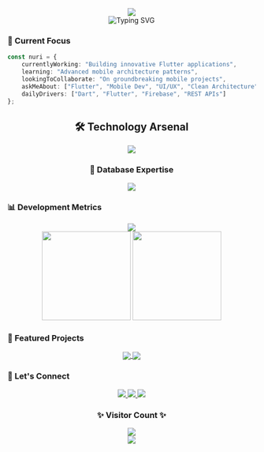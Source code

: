 <div align="center">
  <img src="https://capsule-render.vercel.app/api?type=waving&color=gradient&height=200&section=header&text=Nuri%20Ülgen&fontSize=70&animation=fadeIn&fontAlignY=38&desc=Mobile%20Development%20Architect%20|%20Flutter%20Expert&descAlignY=58&descAlign=50" />
</div>

<div align="center">
  <img src="https://readme-typing-svg.demolab.com?font=Fira+Code&pause=1000&color=7235D1&center=true&vCenter=true&random=false&width=500&lines=Building+exceptional+mobile+experiences;Flutter+Development+Specialist;Clean+Architecture+Enthusiast;UI%2FUX+Design+Passionate" alt="Typing SVG" />
</div>

### 🎯 Current Focus

```typescript
const nuri = {
    currentlyWorking: "Building innovative Flutter applications",
    learning: "Advanced mobile architecture patterns",
    lookingToCollaborate: "On groundbreaking mobile projects",
    askMeAbout: ["Flutter", "Mobile Dev", "UI/UX", "Clean Architecture"],
    dailyDrivers: ["Dart", "Flutter", "Firebase", "REST APIs"]
};
```

<div align="center">
  <h2>🛠️ Technology Arsenal</h2>
  <img src="https://skillicons.dev/icons?i=flutter,dart,firebase,swift,kotlin,figma,git" />
  
  <h3>💾 Database Expertise</h3>
  <img src="https://skillicons.dev/icons?i=mysql,sqlite,mongodb" />
</div>

### 📊 Development Metrics

<div align="center">
  <img src="https://github-readme-streak-stats.herokuapp.com/?user=nuriulgen&theme=radical&hide_border=true" />
</div>

<div align="center">
  <img height="180em" src="https://github-readme-stats.vercel.app/api?username=nuriulgen&show_icons=true&theme=radical&hide_border=true&count_private=true" />
  <img height="180em" src="https://github-readme-stats.vercel.app/api/top-langs/?username=nuriulgen&theme=radical&hide_border=true&layout=compact&langs_count=6" />
</div>

### 🌟 Featured Projects

<div align="center">
  <a href="https://github.com/nuriulgen/your-project-1">
    <img align="center" src="https://github-readme-stats.vercel.app/api/pin/?username=nuriulgen&repo=your-project-1&theme=radical&hide_border=true" />
  </a>
  <a href="https://github.com/nuriulgen/your-project-2">
    <img align="center" src="https://github-readme-stats.vercel.app/api/pin/?username=nuriulgen&repo=your-project-2&theme=radical&hide_border=true" />
  </a>
</div>

### 🤝 Let's Connect

<div align="center">
  <a href="https://linkedin.com/in/nuriulgen">
    <img src="https://img.shields.io/badge/LinkedIn-0077B5?style=for-the-badge&logo=linkedin&logoColor=white" />
  </a>
  <a href="mailto:nuriulgen04400@gmail.com">
    <img src="https://img.shields.io/badge/Email-D14836?style=for-the-badge&logo=gmail&logoColor=white" />
  </a>
  <a href="https://twitter.com/yourusername">
    <img src="https://img.shields.io/badge/Twitter-1DA1F2?style=for-the-badge&logo=twitter&logoColor=white" />
  </a>
</div>

<div align="center">
  <h3>✨ Visitor Count ✨</h3>
  <img src="https://profile-counter.glitch.me/nuriulgen/count.svg" />
</div>

<div align="center">
  <img src="https://capsule-render.vercel.app/api?type=waving&color=gradient&height=100&section=footer" />
</div>
